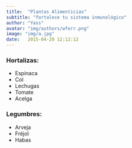 ```yaml
---
title:  "Plantas Alimenticias"
subtitle: "fortalece tu sistema inmunológico"
author: "Yass"
avatar: "img/authors/wferr.png"
image: "img/a.jpg"
date:   2015-04-20 12:12:12
---
```


### Hortalizas:
- Espinaca
- Col
- Lechugas
- Tomate
- Acelga

### Legumbres:
- Arveja
- Fréjol
- Habas


